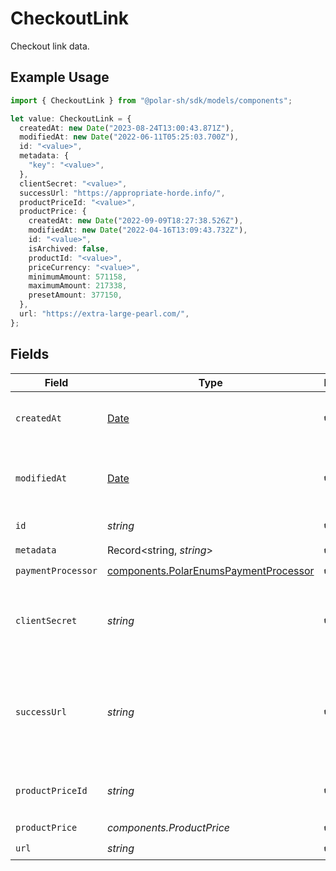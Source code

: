 # CheckoutLink

Checkout link data.

## Example Usage

```typescript
import { CheckoutLink } from "@polar-sh/sdk/models/components";

let value: CheckoutLink = {
  createdAt: new Date("2023-08-24T13:00:43.871Z"),
  modifiedAt: new Date("2022-06-11T05:25:03.700Z"),
  id: "<value>",
  metadata: {
    "key": "<value>",
  },
  clientSecret: "<value>",
  successUrl: "https://appropriate-horde.info/",
  productPriceId: "<value>",
  productPrice: {
    createdAt: new Date("2022-09-09T18:27:38.526Z"),
    modifiedAt: new Date("2022-04-16T13:09:43.732Z"),
    id: "<value>",
    isArchived: false,
    productId: "<value>",
    priceCurrency: "<value>",
    minimumAmount: 571158,
    maximumAmount: 217338,
    presetAmount: 377150,
  },
  url: "https://extra-large-pearl.com/",
};
```

## Fields

| Field                                                                                          | Type                                                                                           | Required                                                                                       | Description                                                                                    |
| ---------------------------------------------------------------------------------------------- | ---------------------------------------------------------------------------------------------- | ---------------------------------------------------------------------------------------------- | ---------------------------------------------------------------------------------------------- |
| `createdAt`                                                                                    | [Date](https://developer.mozilla.org/en-US/docs/Web/JavaScript/Reference/Global_Objects/Date)  | :heavy_check_mark:                                                                             | Creation timestamp of the object.                                                              |
| `modifiedAt`                                                                                   | [Date](https://developer.mozilla.org/en-US/docs/Web/JavaScript/Reference/Global_Objects/Date)  | :heavy_check_mark:                                                                             | Last modification timestamp of the object.                                                     |
| `id`                                                                                           | *string*                                                                                       | :heavy_check_mark:                                                                             | The ID of the object.                                                                          |
| `metadata`                                                                                     | Record<string, *string*>                                                                       | :heavy_check_mark:                                                                             | N/A                                                                                            |
| `paymentProcessor`                                                                             | [components.PolarEnumsPaymentProcessor](../../models/components/polarenumspaymentprocessor.md) | :heavy_check_mark:                                                                             | N/A                                                                                            |
| `clientSecret`                                                                                 | *string*                                                                                       | :heavy_check_mark:                                                                             | Client secret used to access the checkout link.                                                |
| `successUrl`                                                                                   | *string*                                                                                       | :heavy_check_mark:                                                                             | URL where the customer will be redirected after a successful payment.                          |
| `productPriceId`                                                                               | *string*                                                                                       | :heavy_check_mark:                                                                             | ID of the product price to checkout.                                                           |
| `productPrice`                                                                                 | *components.ProductPrice*                                                                      | :heavy_check_mark:                                                                             | N/A                                                                                            |
| `url`                                                                                          | *string*                                                                                       | :heavy_check_mark:                                                                             | N/A                                                                                            |